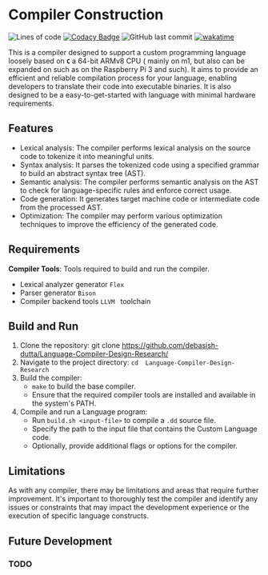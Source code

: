 # Compiler Construction

![Lines of code](https://img.shields.io/tokei/lines/github/debasish-dutta/Language-Compiler-Design-Research?style=flat-square)
[![Codacy Badge](https://app.codacy.com/project/badge/Grade/48411ec1d14a46febced145298378773)](https://app.codacy.com/gh/debasish-dutta/Language-Compiler-Design-Research/dashboard?utm_source=gh&utm_medium=referral&utm_content=&utm_campaign=Badge_grade)
![GitHub last commit](https://img.shields.io/github/last-commit/debasish-dutta/Language-Compiler-Design-Research?style=flat-square)
[![wakatime](https://wakatime.com/badge/user/12ef7e17-3042-439c-a828-61d087c8b93e/project/04af9e50-f83a-4754-ae52-c8b9f36df22b.svg?style=flat-square)](https://wakatime.com/badge/user/12ef7e17-3042-439c-a828-61d087c8b93e/project/04af9e50-f83a-4754-ae52-c8b9f36df22b)

This is a compiler designed to support a custom programming language loosely based on **`C`**  a 64-bit ARMv8 CPU ( mainly on m1, but also can be expanded on such as on the Raspberry Pi 3 and such). It aims to provide an efficient and reliable compilation process for your language, enabling developers to translate their code into executable binaries. It is also designed to be a easy-to-get-started with language with minimal hardware requirements.

## Features

 - Lexical analysis: The compiler performs lexical analysis on the source code to tokenize it into meaningful units.
 - Syntax analysis: It parses the tokenized code using a specified grammar to build an abstract syntax tree (AST).
 - Semantic analysis: The compiler performs semantic analysis on the AST to check for language-specific rules and enforce correct usage.
 - Code generation: It generates target machine code or intermediate code from the processed AST.
 - Optimization: The compiler may perform various optimization techniques to improve the efficiency of the generated code.

## Requirements

**Compiler Tools**: Tools required to build and run the compiler.

  - Lexical analyzer generator `Flex`
  - Parser generator `Bison`
  - Compiler backend tools `LLVM ` toolchain


## Build and Run

1. Clone the repository: git clone https://github.com/debasish-dutta/Language-Compiler-Design-Research/
2. Navigate to the project directory: `cd  Language-Compiler-Design-Research`
3. Build the compiler: 
    - `make` to build the base compiler.
    - Ensure that the required compiler tools are installed and available in the system's PATH.
7. Compile and run a Language program:
    - Run `build.sh <input-file>` to compile a `.dd` source file.
    - Specify the path to the input file that contains the Custom Language code. 
    - Optionally, provide additional flags or options for the compiler.

## Limitations

As with any compiler, there may be limitations and areas that require further improvement. It's important to thoroughly test the compiler and identify any issues or constraints that may impact the development experience or the execution of specific language constructs.

## Future Development

### TODO








